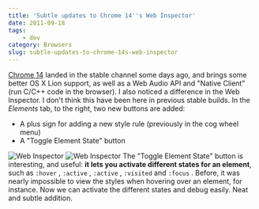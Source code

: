 ```yaml
---
title: 'Subtle updates to Chrome 14''s Web Inspector'
date: 2011-09-18
tags:
    - dev
category: Browsers
slug: subtle-updates-to-chrome-14s-web-inspector
---
```


[Chrome 14](http://chrome.blogspot.com/2011/09/new-stable-release-of-chrome-expanding.html) landed
in the stable channel some days ago, and brings some better OS X Lion support, as well as a Web
Audio API and "Native Client" (run C/C++ code in the browser). I also noticed a difference in the
Web Inspector. I don't think this have been here in previous stable builds. In the _Elements_ tab,
to the right, two new buttons are added:

- A plus sign for adding a new style rule (previously in the cog wheel menu)
- A "Toggle Element State" button

![Web Inspector](http://cl.ly/ACmO/no-hover.png) ![Web Inspector](http://cl.ly/AD54/with-hover.png)
The "Toggle Element State" button is interesting, and useful: **it lets you activate different
states for an element**, such as `:hover` , `:active` , `:active` , `:visited` and `:focus` .
Before, it was nearly impossible to view the styles when hovering over an element, for instance. Now
we can activate the different states and debug easily. Neat and subtle addition.
